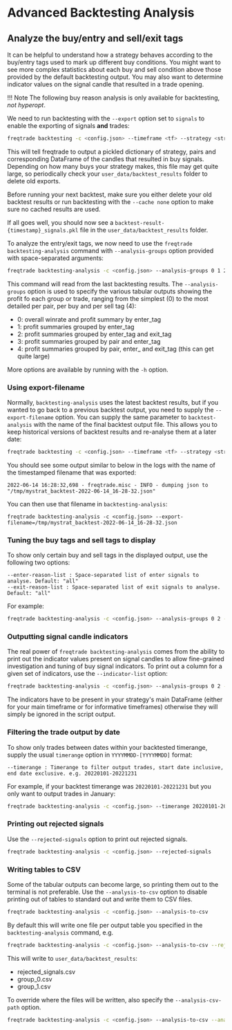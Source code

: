 # Advanced Backtesting Analysis

## Analyze the buy/entry and sell/exit tags

It can be helpful to understand how a strategy behaves according to the buy/entry tags used to
mark up different buy conditions. You might want to see more complex statistics about each buy and
sell condition above those provided by the default backtesting output. You may also want to
determine indicator values on the signal candle that resulted in a trade opening.

!!! Note
    The following buy reason analysis is only available for backtesting, *not hyperopt*.

We need to run backtesting with the `--export` option set to `signals` to enable the exporting of
signals **and** trades:

``` bash
freqtrade backtesting -c <config.json> --timeframe <tf> --strategy <strategy_name> --timerange=<timerange> --export=signals
```

This will tell freqtrade to output a pickled dictionary of strategy, pairs and corresponding
DataFrame of the candles that resulted in buy signals. Depending on how many buys your strategy
makes, this file may get quite large, so periodically check your `user_data/backtest_results`
folder to delete old exports.

Before running your next backtest, make sure you either delete your old backtest results or run
backtesting with the `--cache none` option to make sure no cached results are used.

If all goes well, you should now see a `backtest-result-{timestamp}_signals.pkl` file in the
`user_data/backtest_results` folder.

To analyze the entry/exit tags, we now need to use the `freqtrade backtesting-analysis` command
with `--analysis-groups` option provided with space-separated arguments:

``` bash
freqtrade backtesting-analysis -c <config.json> --analysis-groups 0 1 2 3 4
```

This command will read from the last backtesting results. The `--analysis-groups` option is
used to specify the various tabular outputs showing the profit fo each group or trade,
ranging from the simplest (0) to the most detailed per pair, per buy and per sell tag (4):

* 0: overall winrate and profit summary by enter_tag
* 1: profit summaries grouped by enter_tag
* 2: profit summaries grouped by enter_tag and exit_tag
* 3: profit summaries grouped by pair and enter_tag
* 4: profit summaries grouped by pair, enter_ and exit_tag (this can get quite large)

More options are available by running with the `-h` option.

### Using export-filename

Normally, `backtesting-analysis` uses the latest backtest results, but if you wanted to go
back to a previous backtest output, you need to supply the `--export-filename` option.
You can supply the same parameter to `backtest-analysis` with the name of the final backtest
output file. This allows you to keep historical versions of backtest results and re-analyse
them at a later date:

``` bash
freqtrade backtesting -c <config.json> --timeframe <tf> --strategy <strategy_name> --timerange=<timerange> --export=signals --export-filename=/tmp/mystrat_backtest.json
```

You should see some output similar to below in the logs with the name of the timestamped
filename that was exported:

```
2022-06-14 16:28:32,698 - freqtrade.misc - INFO - dumping json to "/tmp/mystrat_backtest-2022-06-14_16-28-32.json"
```

You can then use that filename in `backtesting-analysis`:

```
freqtrade backtesting-analysis -c <config.json> --export-filename=/tmp/mystrat_backtest-2022-06-14_16-28-32.json
```

### Tuning the buy tags and sell tags to display

To show only certain buy and sell tags in the displayed output, use the following two options:

```
--enter-reason-list : Space-separated list of enter signals to analyse. Default: "all"
--exit-reason-list : Space-separated list of exit signals to analyse. Default: "all"
```

For example:

```bash
freqtrade backtesting-analysis -c <config.json> --analysis-groups 0 2 --enter-reason-list enter_tag_a enter_tag_b --exit-reason-list roi custom_exit_tag_a stop_loss
```

### Outputting signal candle indicators

The real power of `freqtrade backtesting-analysis` comes from the ability to print out the indicator
values present on signal candles to allow fine-grained investigation and tuning of buy signal
indicators. To print out a column for a given set of indicators, use the `--indicator-list`
option:

```bash
freqtrade backtesting-analysis -c <config.json> --analysis-groups 0 2 --enter-reason-list enter_tag_a enter_tag_b --exit-reason-list roi custom_exit_tag_a stop_loss --indicator-list rsi rsi_1h bb_lowerband ema_9 macd macdsignal
```

The indicators have to be present in your strategy's main DataFrame (either for your main
timeframe or for informative timeframes) otherwise they will simply be ignored in the script
output.

### Filtering the trade output by date

To show only trades between dates within your backtested timerange, supply the usual `timerange` option in `YYYYMMDD-[YYYYMMDD]` format:

```
--timerange : Timerange to filter output trades, start date inclusive, end date exclusive. e.g. 20220101-20221231
```

For example, if your backtest timerange was `20220101-20221231` but you only want to output trades in January:

```bash
freqtrade backtesting-analysis -c <config.json> --timerange 20220101-20220201
```

### Printing out rejected signals

Use the `--rejected-signals` option to print out rejected signals.

```bash
freqtrade backtesting-analysis -c <config.json> --rejected-signals
```

### Writing tables to CSV

Some of the tabular outputs can become large, so printing them out to the terminal is not preferable.
Use the `--analysis-to-csv` option to disable printing out of tables to standard out and write them to CSV files.

```bash
freqtrade backtesting-analysis -c <config.json> --analysis-to-csv
```

By default this will write one file per output table you specified in the `backtesting-analysis` command, e.g.

```bash
freqtrade backtesting-analysis -c <config.json> --analysis-to-csv --rejected-signals --analysis-groups 0 1
```

This will write to `user_data/backtest_results`:
* rejected_signals.csv
* group_0.csv
* group_1.csv

To override where the files will be written, also specify the `--analysis-csv-path` option.

```bash
freqtrade backtesting-analysis -c <config.json> --analysis-to-csv --analysis-csv-path another/data/path/
```

